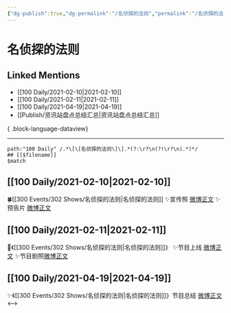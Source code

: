 ```yaml
---
{"dg-publish":true,"dg-permalink":"/名侦探的法则","permalink":"/名侦探的法则/","created":"2023-04-09T13:51:24.000+08:00","updated":"2023-04-10T16:37:36.000+08:00"}
---
```


# 名侦探的法则

## Linked Mentions
- [[100 Daily/2021-02-10\|2021-02-10]]
- [[100 Daily/2021-02-11\|2021-02-11]]
- [[100 Daily/2021-04-19\|2021-04-19]]
- [[Publish/资讯站盘点总结汇总\|资讯站盘点总结汇总]]

{ .block-language-dataview}

---

```expander
path:"100 Daily" /.*\[\[名侦探的法则\]\].*(?:\r?\n(?!\r?\n).*)*/
## [[$filename]]
$match
```
## [[100 Daily/2021-02-10\|2021-02-10]]
🍀[[300 Events/302 Shows/名侦探的法则\|名侦探的法则]]
✨宣传照 [微博正文](https://weibo.com/6466290670/K1hyg8GWD)
✨预告片 [微博正文](https://weibo.com/6466290670/K1hzwuaKh)
## [[100 Daily/2021-02-11\|2021-02-11]]
🌟《[[300 Events/302 Shows/名侦探的法则\|名侦探的法则]]》
✨节目上线 [微博正文](https://m.weibo.cn/6466290670/4603390829791377)
✨节目剧照[微博正文](https://m.weibo.cn/6466290670/4603451814459838)
## [[100 Daily/2021-04-19\|2021-04-19]]
✨《[[300 Events/302 Shows/名侦探的法则\|名侦探的法则]]》节目总结 [微博正文](https://m.weibo.cn/6466290670/4627644932425286)
<-->